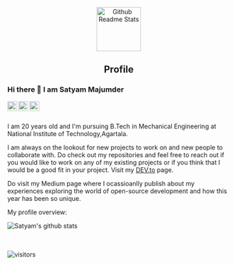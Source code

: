 <p align="center">
 <img width="100px" src="https://res.cloudinary.com/anuraghazra/image/upload/v1594908242/logo_ccswme.svg" align="center" alt="Github Readme Stats" />
 <h2 align="center">Profile</h2>
</p>

### Hi there 👋 I am Satyam Majumder
<!-- (https://Xlaton25.github.io) -->

<a href="https://in.linkedin.com/in/satyam-majumder-490027165">
  <img align="left" alt="Satyam's LinkdeIN" width="22px" src="https://upload.wikimedia.org/wikipedia/commons/8/81/LinkedIn_icon.svg" />
</a>
<a href="https://leetcode.com/Xlaton/">
  <img align="left" alt="Satyam's Leetcode" width="22px" src="https://upload.wikimedia.org/wikipedia/commons/a/ab/LeetCode_logo_white_no_text.svg" />
</a>
<a href="https://medium.com/@xlaton">
  <img align="left" alt="Satyam's Leetcode" width="22px" src="https://upload.wikimedia.org/wikipedia/commons/e/ec/Medium_logo_Monogram.svg"/>
</a>
<br />
<br />

<div>
 <p>

I am 20 years old and I'm pursuing B.Tech in Mechanical Engineering at National Institute of Technology,Agartala. 


I am always on the lookout for new projects to work on and new people to collaborate with. Do check out my repositories and feel free to reach out if you would like to work on any of my existing projects or if you think that I would be a good fit in your project. Visit my [DEV.to](https://dev.to/xlaton25) page.



Do visit my Medium page where I ocassioanlly publish about my experiences exploring the world of open-source development and how this year has been so unique. 

</h4>
</div>

<div><p>My profile overview: </p></div>

![Satyam's github stats](https://github-readme-stats.vercel.app/api?username=Xlaton25&show_icons=true)
<br />
<br />
<br />


![visitors](https://visitor-badge.laobi.icu/badge?page_id=Xlaton25.Xlaton25)


